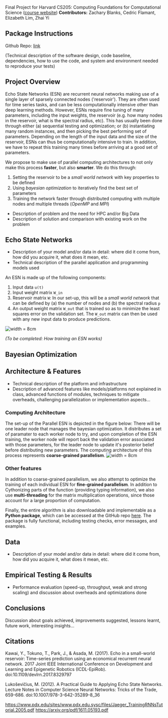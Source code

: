 <br/><br/>

Final Project for Harvard CS205: Computing Foundations for Computational Science ([course website](http://iacs-courses.seas.harvard.edu/courses/cs205/index.html))
**Contributors:** Zachary Blanks, Cedric Flamant, Elizabeth Lim, Zhai Yi

## Package Instructions
Github Repo: [link](https://github.com/zblanks/parallel_esn)

(Technical description of the software design, code baseline, dependencies, how to use the code, and system and environment needed to reproduce your tests)

## Project Overview
Echo State Networks (ESN) are recurrent neural networks making use of a single layer of sparsely connected nodes ('reservoir'). They are often used for time series tasks, and can be less computationally intensive other than deep learning methods. However, ESNs require fine tuning of many parameters, including the input weights, the reservoir (e.g. how many nodes in the reservoir, what is the spectral radius, etc). This has usually been done through either (a) sequential testing and optimization; or (b) instantiating many random instances, and then picking the best performing set of parameters. Depending on the length of the input data and the size of the reservoir, ESNs can thus be computationally intensive to train. In addition, we have to repeat this training many times before arriving at a good set of parameters. 

We propose to make use of parallel computing architectures to not only make this process **faster**, but also **smarter**. We do this through:
1. Setting the reservoir to be a _small world network_ with key properties to be defined 
2. Using _bayesian optimization_ to iteratively find the best set of parameters
3. Training the network faster through distributed computing with multiple nodes and multiple threads (_OpenMP_ and _MPI_)

- Description of problem and the need for HPC and/or Big Data
- Description of solution and comparison with existing work on the problem

## Echo State Networks
- Description of your model and/or data in detail: where did it come from, how did you acquire it, what does it mean, etc.
- Technical description of the parallel application and programming models used

An ESN is made up of the following components:
1. Input data `u(t)`
2. Input weight matrix `W_in`
3. Reservoir matrix `W`: In our set-up, this will be a _small world network_ that can be defined by (a) the number of nodes and (b) the spectral radius `p`
4. An output weight matrix `W_out` that is trained so as to minimize the least squares error on the validation set. The `W_out` matrix can then be used with any new input data to produce predictions.

![width = 8cm](https://github.com/rednotion/parallel_esn_web/blob/master/Screenshot%202019-04-30%20at%206.34.15%20PM.png?raw=true)

_(To be completed: How training an ESN works)_

## Bayesian Optimization


## Architecture & Features
- Technical description of the platform and infrastructure 
- Description of advanced features like models/platforms not explained in class, advanced functions of modules, techniques to mitigate overheads, challenging parallelization or implementation aspects...

### Computing Architecture
The set-up of the Parallel ESN is depicted in the figure below: There will be one leader node that manages the bayesian optimization. It distributes a set of paramater to each worker node to try, and upon completion of the ESN training, the worker node will report back the validation error associated with those parameters, for the leader node to update it's posterior belief before distributing new parameters. The computing architecture of this process represents **coarse-grained parallelism**.
![width = 8cm](https://github.com/rednotion/parallel_esn_web/blob/master/Screenshot%202019-04-30%20at%206.35.07%20PM.png?raw=true)

### Other features
In addition to coarse-grained parallelism, we also attempt to optimize the training of each individual ESN for **fine-grained parallelism**. In addition to Cythonizing parts of the function (providing typing information), we also use **multi-threading** for the matrix multiplication operations, since those account for a large proportion of computation.

Finally, the entire algorithm is also downloadable and implementable as a **Python package**, which can be accessed at the GitHub repo [here](https://github.com/zblanks/parallel_esn). The package is fully functional, including testing checks, error messages, and examples. 

## Data 
- Description of your model and/or data in detail: where did it come from, how did you acquire it, what does it mean, etc.

## Empirical Testing & Results
- Performance evaluation (speed-up, throughput, weak and strong scaling) and discussion about overheads and optimizations done


## Conclusions
Discussion about goals achieved, improvements suggested, lessons learnt, future work, interesting insights…

## Citations
Kawai, Y., Tokuno, T., Park, J., & Asada, M. (2017). Echo in a small-world reservoir: Time-series prediction using an economical recurrent neural network. 2017 Joint IEEE International Conference on Development and Learning and Epigenetic Robotics (ICDL-EpiRob). doi:10.1109/devlrn.2017.8329797

Lukoševičius, M. (2012). A Practical Guide to Applying Echo State Networks. Lecture Notes in Computer Science Neural Networks: Tricks of the Trade, 659-686. doi:10.1007/978-3-642-35289-8_36

https://www.pdx.edu/sites/www.pdx.edu.sysc/files/Jaeger_TrainingRNNsTutorial.2005.pdf
https://arxiv.org/pdf/1611.05193.pdf
